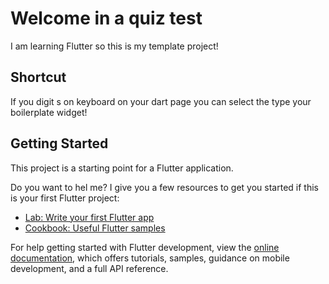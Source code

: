 # Welcome in a quiz test

I am learning Flutter so this is my template project!

## Shortcut

If you digit s on keyboard on your dart page you can select the type your boilerplate widget!

## Getting Started

This project is a starting point for a Flutter application.

Do you want to hel me? I give you a few resources to get you started if this is your first Flutter project:

- [Lab: Write your first Flutter app](https://docs.flutter.dev/get-started/codelab)
- [Cookbook: Useful Flutter samples](https://docs.flutter.dev/cookbook)

For help getting started with Flutter development, view the
[online documentation](https://docs.flutter.dev/), which offers tutorials,
samples, guidance on mobile development, and a full API reference.
